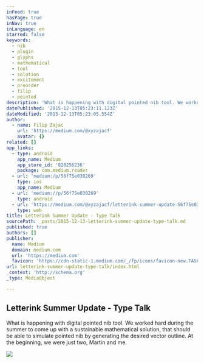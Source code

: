 ```yaml
---
inFeed: true
hasPage: true
inNav: true
inLanguage: en
starred: false
keywords:
  - nib
  - plugin
  - glyphs
  - mathematical
  - tool
  - solution
  - excitement
  - preorder
  - filip
  - pointed
description: 'What is happening with digital pointed nib tool. We worked hard during the summer to come up with a sustainable mathematical solution, that should be able to simulate pointed nib by generating the desired vector outline. At the beginning, we were just two, Martin and me.'
datePublished: '2015-12-13T05:23:11.123Z'
dateModified: '2015-12-13T05:23:05.554Z'
author:
  - name: Filip Zajac
    url: 'https://medium.com/@xyzajacf'
    avatar: {}
related: []
app_links:
  - type: android
    app_name: Medium
    app_store_id: '828256236'
    package: com.medium.reader
  - url: 'medium:/p/56f75e030269'
    type: ios
    app_name: Medium
  - url: 'medium://p/56f75e030269'
    type: android
  - url: 'https://medium.com/@xyzajacf/letterink-summer-update-56f75e030269'
    type: web
title: Letterink Summer Update - Type Talk
sourcePath: _posts/2015-12-13-letterink-summer-update-type-talk.md
published: true
authors: []
publisher:
  name: Medium
  domain: medium.com
  url: 'https://medium.com'
  favicon: 'https://cdn-static-1.medium.com/_/fp/icons/favicon-new.TAS6uQ-Y7kcKgi0xjcYHXw.ico'
url: letterink-summer-update-type-talk/index.html
_context: 'http://schema.org'
_type: MediaObject

---
```

<article style=""><h1>Letterink Summer Update - Type Talk</h1><p>What is happening with digital pointed nib tool. We worked hard during the summer to come up with a sustainable mathematical solution, that should be able to simulate pointed nib by generating the desired vector outline. At the beginning, we were just two, Martin and me.</p><img src="https://cdn-images-1.medium.com/max/800/0*qiakNGMaptoaHiBO.gif" /></article>